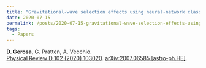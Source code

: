 ```yaml
---
title: "Gravitational-wave selection effects using neural-network classifiers"
date: 2020-07-15
permalink: /posts/2020-07-15-gravitational-wave-selection-effects-using-neural-network-classifiers
tags:
  - Papers
---
```






**D. Gerosa**, G. Pratten, A. Vecchio.\
[Physical Review D 102 (2020) 103020](https://journals.aps.org/prd/abstract/10.1103/PhysRevD.102.103020). [arXiv:2007.06585 [astro-ph.HE]](https://arxiv.org/abs/2007.06585).